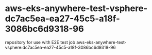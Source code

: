 # aws-eks-anywhere-test-vsphere-dc7ac5ea-ea27-45c5-a18f-3086bc6d9318-96
repository for use with E2E test job aws-eks-anywhere-test-vsphere:dc7ac5ea-ea27-45c5-a18f-3086bc6d9318-96
